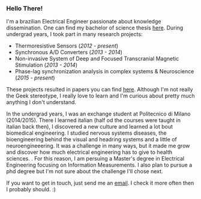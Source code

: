 ### Hello There!

I'm a brazilian Electrical Engineer passionate about knowledge dissemination. One can find my bachelor of science thesis [here](https://github.com/tenorio-vivianesgm/bsc-thesis).
During undergrad years, I took part in many research projects:
- Thermoresistive Sensors (_2012 - present_)
- Synchronous A/D Converters (_2013 - 2014_)
- Non-invasive System of Deep and Focused Transcranial Magnetic Stimulation (_2013 - 2014_)
- Phase-lag synchronization analysis in complex systems & Neuroscience (_2015 - present_)

These projects resulted in papers you can find [here](https://scholar.google.com/citations?user=ET9EBQYAAAAJ). Although I'm not really the Geek stereotype, I really love to learn and I'm curious about pretty much anything I don't understand.

In the undergrad years, I was an exchange student at Politecnico di Milano (2014/2015). There I learned italian (half od the courses were taught in italian back then), I discovered a new culture and learned a lot bout biomedical engineering. I studied nervous systems diseases, the bioengineering behind the visual and headring systems and a little of neuroengineeering. It was a challenge in many ways, but it made me grow and discover how much electrical engineering has to give to health sciences.
.
For this reason, I am persuing a Master's degree in Electrical Engineering focusing on Information Measurements. I also plan to pursue a phd degree but I'm not sure about the challenge I'll chose next.

If you want to get in touch, just send me an [email](mailto:tenorio.vivianesgm@gmail.com). I check it more often then I probably should. :)

